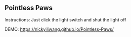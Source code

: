 ## Pointless Paws

Instructions:
Just click the light switch and shut the light off

DEMO: https://nickyiliwang.github.io/Pointless-Paws/

